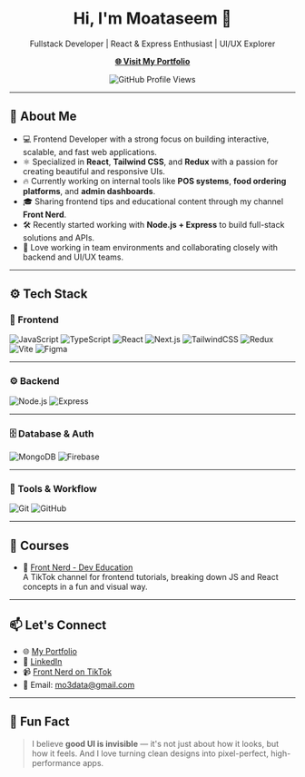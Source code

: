 <h1 align="center">Hi, I'm Moataseem 👋</h1>
<p align="center">
  Fullstack Developer | React & Express Enthusiast | UI/UX Explorer
</p>

<p align="center">
  <a href="https://moataseem.netlify.app" target="_blank"><strong>🌐 Visit My Portfolio</strong></a>
</p>

<p align="center">
  <img src="https://komarev.com/ghpvc/?username=moataseem&style=flat-square&color=blue" alt="GitHub Profile Views" />
</p>

---

## 🧠 About Me

- 💻 Frontend Developer with a strong focus on building interactive, scalable, and fast web applications.
- ⚛️ Specialized in **React**, **Tailwind CSS**, and **Redux** with a passion for creating beautiful and responsive UIs.
- 🔥 Currently working on internal tools like **POS systems**, **food ordering platforms**, and **admin dashboards**.
- 🎓 Sharing frontend tips and educational content through my channel **Front Nerd**.
- 🛠 Recently started working with **Node.js + Express** to build full-stack solutions and APIs.
- 🤝 Love working in team environments and collaborating closely with backend and UI/UX teams.

---

## ⚙️ Tech Stack

### 🧩 Frontend
![JavaScript](https://img.shields.io/badge/-JavaScript-black?style=flat-square&logo=javascript)
![TypeScript](https://img.shields.io/badge/-TypeScript-3178C6?style=flat-square&logo=typescript&logoColor=white)
![React](https://img.shields.io/badge/-React-black?style=flat-square&logo=react)
![Next.js](https://img.shields.io/badge/-Next.js-black?style=flat-square&logo=next.js)
![TailwindCSS](https://img.shields.io/badge/-TailwindCSS-06B6D4?style=flat-square&logo=tailwind-css&logoColor=white)
![Redux](https://img.shields.io/badge/-Redux-764ABC?style=flat-square&logo=redux&logoColor=white)
![Vite](https://img.shields.io/badge/-Vite-646CFF?style=flat-square&logo=vite&logoColor=white)
![Figma](https://img.shields.io/badge/-Figma-black?style=flat-square&logo=figma)

---

### ⚙️ Backend
![Node.js](https://img.shields.io/badge/-Node.js-black?style=flat-square&logo=node.js)
![Express](https://img.shields.io/badge/-Express-black?style=flat-square&logo=express)

---

### 🗄️ Database & Auth
![MongoDB](https://img.shields.io/badge/-MongoDB-black?style=flat-square&logo=mongodb)
![Firebase](https://img.shields.io/badge/-Firebase-black?style=flat-square&logo=firebase)

---

### 🧰 Tools & Workflow
![Git](https://img.shields.io/badge/-Git-black?style=flat-square&logo=git)
![GitHub](https://img.shields.io/badge/-GitHub-black?style=flat-square&logo=github)

---

## 🧩 Courses

- 🧠 [Front Nerd - Dev Education](https://www.tiktok.com/@frontnerd)  
  A TikTok channel for frontend tutorials, breaking down JS and React concepts in a fun and visual way.


---

## 📫 Let's Connect

- 🌐 [My Portfolio](https://moataseem.netlify.app/)
- 💼 [LinkedIn](https://www.linkedin.com/in/moataseem-shaaban/)
- 📹 [Front Nerd on TikTok](https://www.tiktok.com/@frontnerd)
- 📧 Email: mo3data@gmail.com

---

## 🎯 Fun Fact

> I believe **good UI is invisible** — it's not just about how it looks, but how it feels. And I love turning clean designs into pixel-perfect, high-performance apps.
